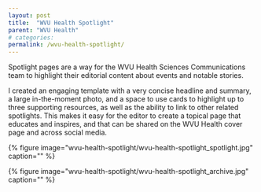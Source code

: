 ```yaml
---
layout: post
title:  "WVU Health Spotlight"
parent: "WVU Health"
# categories: 
permalink: /wvu-health-spotlight/
---
```


Spotlight pages are a way for the WVU Health Sciences Communications team to highlight their editorial content about events and notable stories.

I created an engaging template with a very concise headline and summary, a large in-the-moment photo, and a space to use cards to highlight up to three supporting resources, as well as the ability to link to other related spotlights. This makes it easy for the editor to create a topical page that educates and inspires, and that can be shared on the WVU Health cover page and across social media.

{% figure image="wvu-health-spotlight/wvu-health-spotlight_spotlight.jpg" caption="" %}

{% figure image="wvu-health-spotlight/wvu-health-spotlight_archive.jpg" caption="" %}
